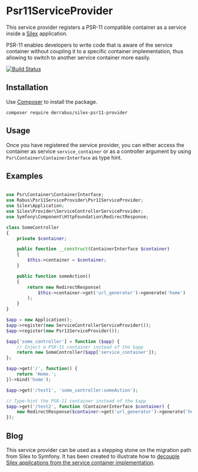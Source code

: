 Psr11ServiceProvider
====================

This service provider registers a PSR-11 compatible container as a service
inside a [Silex](https://github.com/silexphp/Silex) application.

PSR-11 enables developers to write code that is aware of the service container
without coupling it to a specific container implementation, thus allowing to
switch to another service container more easily.

[![Build Status](https://travis-ci.org/derrabus/silex-psr11-provider.svg?branch=master)](https://travis-ci.org/derrabus/silex-psr11-provider)


Installation
------------

Use [Composer](https://getcomposer.org/) to install the package.

```
composer require derrabus/silex-psr11-provider
```


Usage
-----

Once you have registered the service provider, you can either access the
container as service `service_container` or as a controller argument by using
`Psr\Container\ContainerInterface` as type hint.


Examples
--------

```php

use Psr\Container\ContainerInterface;
use Rabus\Psr11ServiceProvider\Psr11ServiceProvider;
use Silex\Application;
use Silex\Provider\ServiceControllerServiceProvider;
use Symfony\Component\HttpFoundation\RedirectResponse;

class SomeController
{
    private $container;

    public function __construct(ContainerInterface $container)
    {
        $this->container = $container;
    }

    public function someAction()
    {
        return new RedirectResponse(
            $this->container->get('url_generator')->generate('home')
        );
    }
}

$app = new Application();
$app->register(new ServiceControllerServiceProvider());
$app->register(new Psr11ServiceProvider());

$app['some_controller'] = function ($app) {
    // Inject a PSR-11 container instead of the $app
    return new SomeController($app['service_container']);
};

$app->get('/', function() {
    return 'Home.';
})->bind('home');

$app->get('/test1', 'some_controller:someAction');

// Type-hint the PSR-11 container instead of the $app
$app->get('/test2', function (ContainerInterface $container) {
    new RedirectResponse($container->get('url_generator')->generate('home'));
});

```


Blog
----

This service provider can be used as a stepping stone on the migration path
from Silex to Symfony. It has been created to illustrate how to
[decouple Silex applications from the service container implementation](https://medium.com/@derrabus/decoupling-silex-applications-from-the-service-container-implementation-635263f05e52).
